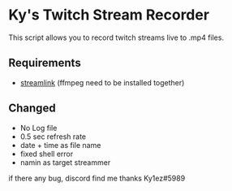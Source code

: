# Ky's Twitch Stream Recorder
This script allows you to record twitch streams live to .mp4 files.  
## Requirements
- [streamlink](https://streamlink.github.io/) (ffmpeg need to be installed together)

## Changed
- No Log file
- 0.5 sec refresh rate
- date + time as file name
- fixed shell error
- namin as target streammer

if there any bug, discord find me thanks Ky1ez#5989